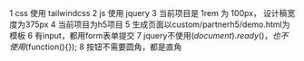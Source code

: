 1 css 使用 tailwindcss
2 js 使用 jquery
3 当前项目是 1rem 为 100px， 设计稿宽度为375px
4 当前项目为h5项目
5 生成页面以custom/partnerh5/demo.html为模板
6 有input，都用form表单提交
7 jquery不使用$(document).ready()，也不使用$(function(){});
8 按钮不需要圆角，都是直角

